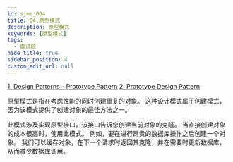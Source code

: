 ```yaml
---
id: sjms_004
title: 04.原型模式
description: 原型模式
keywords: [原型模式]
tags:
  - 面试题
hide_title: true
sidebar_position: 4
custom_edit_url: null
---
```


[1. Design Patterns - Prototype Pattern](https://www.tutorialspoint.com/design_pattern/prototype_pattern.htm)
[2. Prototype Design Pattern](https://www.geeksforgeeks.org/prototype-design-pattern/)

原型模式是指在考虑性能的同时创建重复的对象。 这种设计模式属于创建模式，因为该模式提供了创建对象的最佳方法之一。

此模式涉及实现原型接口，该接口告诉您创建当前对象的克隆。 当直接创建对象的成本很高时，使用此模式。 例如，要在进行昂贵的数据库操作之后创建一个对象。 我们可以缓存对象，在下一个请求时返回其克隆，并在需要时更新数据库，从而减少数据库调用。

